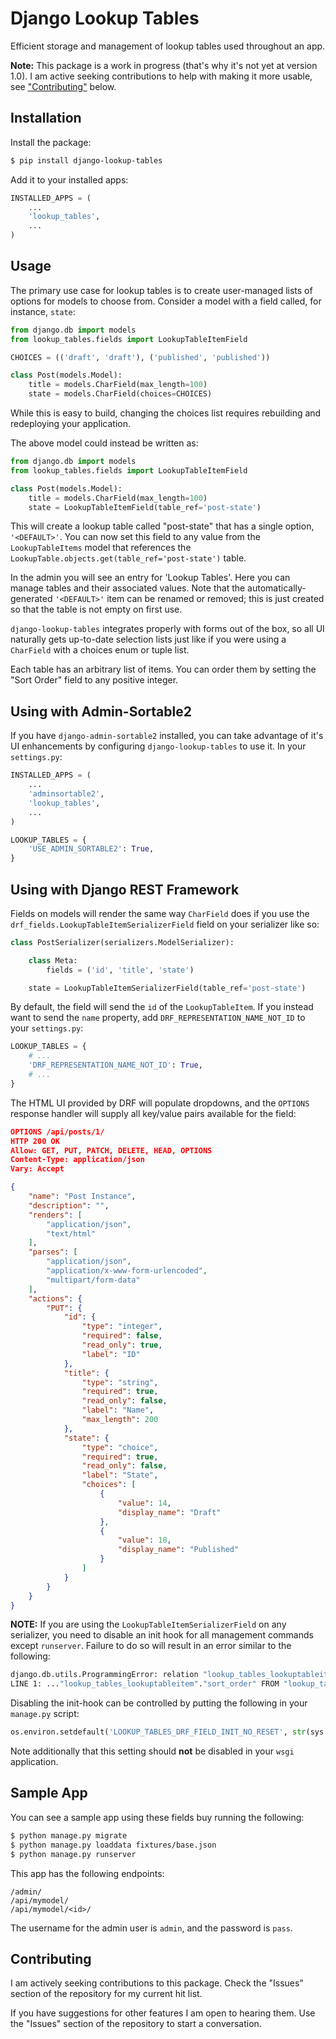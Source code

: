 # Django Lookup Tables

Efficient storage and management of lookup tables used throughout an app.

**Note:** This package is a work in progress (that's why it's not yet at version 1.0). I am active seeking contributions to help with making it more usable, see ["Contributing"](#contributing) below.


## Installation

Install the package:

```bash
$ pip install django-lookup-tables
```

Add it to your installed apps:

```python
INSTALLED_APPS = (
    ...
    'lookup_tables',
    ...
)
```


## Usage

The primary use case for lookup tables is to create user-managed lists of options for models to choose from. Consider a model with a field called, for instance, `state`:

```python
from django.db import models
from lookup_tables.fields import LookupTableItemField

CHOICES = (('draft', 'draft'), ('published', 'published'))

class Post(models.Model):
    title = models.CharField(max_length=100)
    state = models.CharField(choices=CHOICES)
```

While this is easy to build, changing the choices list requires rebuilding and redeploying your application.

The above model could instead be written as:

```python
from django.db import models
from lookup_tables.fields import LookupTableItemField

class Post(models.Model):
    title = models.CharField(max_length=100)
    state = LookupTableItemField(table_ref='post-state')
```

This will create a lookup table called "post-state" that has a single option, `'<DEFAULT>'`. You can now set this field to any value from the `LookupTableItems` model that references the `LookupTable.objects.get(table_ref='post-state')` table.

In the admin you will see an entry for 'Lookup Tables'. Here you can manage tables and their associated values. Note that the automatically-generated `'<DEFAULT>'` item can be renamed or removed; this is just created so that the table is not empty on first use.

`django-lookup-tables` integrates properly with forms out of the box, so all UI naturally gets up-to-date selection lists just like if you were using a `CharField` with a choices enum or tuple list.

Each table has an arbitrary list of items. You can order them by setting the "Sort Order" field to any positive integer.


## Using with Admin-Sortable2

If you have `django-admin-sortable2` installed, you can take advantage of it's UI enhancements by configuring `django-lookup-tables` to use it. In your `settings.py`:

```python
INSTALLED_APPS = (
    ...
    'adminsortable2',
    'lookup_tables',
    ...
)

LOOKUP_TABLES = {
    'USE_ADMIN_SORTABLE2': True,
}
```


## Using with Django REST Framework

Fields on models will render the same way `CharField` does if you use the `drf_fields.LookupTableItemSerializerField` field on your serializer like so:

```python
class PostSerializer(serializers.ModelSerializer):

    class Meta:
        fields = ('id', 'title', 'state')

    state = LookupTableItemSerializerField(table_ref='post-state')
```

By default, the field will send the `id` of the `LookupTableItem`. If you instead want to send the `name` property, add `DRF_REPRESENTATION_NAME_NOT_ID` to your `settings.py`:

```python
LOOKUP_TABLES = {
    # ...
    'DRF_REPRESENTATION_NAME_NOT_ID': True,
    # ...
}
```

The HTML UI provided by DRF will populate dropdowns, and the `OPTIONS` response handler will supply all key/value pairs available for the field:

```json
OPTIONS /api/posts/1/
HTTP 200 OK
Allow: GET, PUT, PATCH, DELETE, HEAD, OPTIONS
Content-Type: application/json
Vary: Accept

{
    "name": "Post Instance",
    "description": "",
    "renders": [
        "application/json",
        "text/html"
    ],
    "parses": [
        "application/json",
        "application/x-www-form-urlencoded",
        "multipart/form-data"
    ],
    "actions": {
        "PUT": {
            "id": {
                "type": "integer",
                "required": false,
                "read_only": true,
                "label": "ID"
            },
            "title": {
                "type": "string",
                "required": true,
                "read_only": false,
                "label": "Name",
                "max_length": 200
            },
            "state": {
                "type": "choice",
                "required": true,
                "read_only": false,
                "label": "State",
                "choices": [
                    {
                        "value": 14,
                        "display_name": "Draft"
                    },
                    {
                        "value": 18,
                        "display_name": "Published"
                    }
                ]
            }
        }
    }
}
```

**NOTE:** If you are using the `LookupTableItemSerializerField` on any serializer, you need to disable an init hook for all management commands except `runserver`. Failure to do so will result in an error similar to the following:

```bash
django.db.utils.ProgrammingError: relation "lookup_tables_lookuptableitem" does not exist
LINE 1: ..."lookup_tables_lookuptableitem"."sort_order" FROM "lookup_ta...
```

Disabling the init-hook can be controlled by putting the following in your `manage.py` script:

```python
os.environ.setdefault('LOOKUP_TABLES_DRF_FIELD_INIT_NO_RESET', str(sys.argv[1] != 'runserver'))
```

Note additionally that this setting should **not** be disabled in your `wsgi` application.


## Sample App

You can see a sample app using these fields buy running the following:

```bash
$ python manage.py migrate
$ python manage.py loaddata fixtures/base.json
$ python manage.py runserver
```

This app has the following endpoints:

```
/admin/
/api/mymodel/
/api/mymodel/<id>/
```

The username for the admin user is `admin`, and the password is `pass`.


<a name="contributing"></a>
## Contributing

I am actively seeking contributions to this package. Check the "Issues" section of the repository for my current hit list.

If you have suggestions for other features I am open to hearing them. Use the "Issues" section of the repository to start a conversation.
